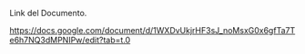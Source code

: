 Link del Documento. 

https://docs.google.com/document/d/1WXDvUkjrHF3sJ_noMsxG0x6gfTa7Te6h7NQ3dMPNIPw/edit?tab=t.0